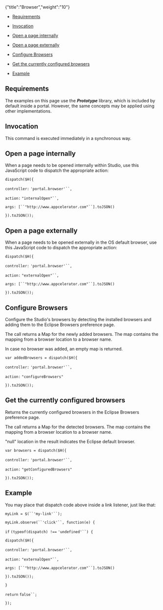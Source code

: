 {"title":"Browser","weight":"10"}

* [Requirements](#Requirements)

* [Invocation](#Invocation)

* [Open a page internally](#Openapageinternally)

* [Open a page externally](#Openapageexternally)

* [Configure Browsers](#ConfigureBrowsers)

* [Get the currently configured browsers](#Getthecurrentlyconfiguredbrowsers)

* [Example](#Example)


## Requirements

The examples on this page use the _**Prototype**_ library, which is included by default inside a portal. However, the same concepts may be applied using other implementations.

## Invocation

This command is executed immediately in a synchronous way.

## Open a page internally

When a page needs to be opened internally within Studio, use this JavaScript code to dispatch the appropriate action:

`dispatch($H({`

`controller:` `'portal.browser'``,`

`action:` `"internalOpen"``,`

`args: [``"http://www.appcelerator.com"``].toJSON()`

`}).toJSON());`

## Open a page externally

When a page needs to be opened externally in the OS default browser, use this JavaScript code to dispatch the appropriate action:

`dispatch($H({`

`controller:` `'portal.browser'``,`

`action:` `"externalOpen"``,`

`args: [``"http://www.appcelerator.com"``].toJSON()`

`}).toJSON());`

## Configure Browsers

Configure the Studio's browsers by detecting the installed browsers and adding them to the Eclipse Browsers preference page.

The call returns a Map for the newly added browsers. The map contains the mapping from a browser location to a browser name.

In case no browser was added, an empty map is returned.

`var addedBrowsers = dispatch($H({`

`controller:` `'portal.browser'``,`

`action:` `"configureBrowsers"`

`}).toJSON());`

## Get the currently configured browsers

Returns the currently configured browsers in the Eclipse Browsers preference page.

The call returns a Map for the detected browsers. The map contains the mapping from a browser location to a browser name.

"null" location in the result indicates the Eclipse default browser.

`var browsers = dispatch($H({`

`controller:` `'portal.browser'``,`

`action:` `"getConfiguredBrowsers"`

`}).toJSON());`

## Example

You may place that dispatch code above inside a link listener, just like that:

`myLink = $(``'my-link'``);`

`myLink.observe(``'click'``, function(e) {`

`if` `(typeof(dispatch) !==` `'undefined'``) {`

`dispatch($H({`

`controller:` `'portal.browser'``,`

`action:` `"externalOpen"``,`

`args: [``"http://www.appcelerator.com"``].toJSON()`

`}).toJSON());`

`}`

`return`  `false``;`

`});`
